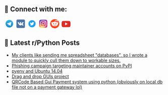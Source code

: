 ## 🔎 Connect with me:
[<img src="https://github.com/bullbesh/bullbesh/blob/main/images/Telegram.png" width="32" height="32" />](https://t.me/bullbesh)
[<img src="https://github.com/bullbesh/bullbesh/blob/main/images/VK.png" width="32" height="32" />](https://vk.com/bullbesh)
[<img src="https://github.com/bullbesh/bullbesh/blob/main/images/Twitter.png" width="32" height="32" />](https://twitter.com/bullbesh1)
[<img src="https://github.com/bullbesh/bullbesh/blob/main/images/Instagram.png" width="32" height="32" />](https://www.instagram.com/bullbesh)
[<img src="https://github.com/bullbesh/bullbesh/blob/main/images/Reddit.png" width="32" height="32" />](https://www.reddit.com/user/bullbesh)
[<img src="https://github.com/bullbesh/bullbesh/blob/main/images/YouTube.png" width="32" height="32" />](https://www.youtube.com/channel/UCtfjRs6uzgq5mfm8S06WTcg)

## 📕 Latest r/Python Posts
<!-- BLOG-POST-LIST:START -->
- [My clients like sending me spreadsheet &quot;databases&quot;, so I wrote a module to quickly cull them down to workable sizes.](https://www.reddit.com/r/Python/comments/wwrsad/my_clients_like_sending_me_spreadsheet_databases/)
- [Phishing campaign targeting maintainer accounts on PyPI](https://www.reddit.com/r/Python/comments/wwql23/phishing_campaign_targeting_maintainer_accounts/)
- [pyenv and Ubuntu 14.04](https://www.reddit.com/r/Python/comments/wwpzga/pyenv_and_ubuntu_1404/)
- [Drag and drop GUIs project](https://www.reddit.com/r/Python/comments/wwpo44/drag_and_drop_guis_project/)
- [QRCode Based Gui Payment system using python &lpar;obviously on local db file not on a payment gateway lol&rpar;](https://www.reddit.com/r/Python/comments/wwpk8h/qrcode_based_gui_payment_system_using_python/)
<!-- BLOG-POST-LIST:END -->
